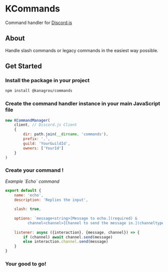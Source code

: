 # KCommands
Command handler for [Discord.js](https://discord.js.org/)


## About
Handle slash commands or legacy commands in the easiest way possible.

## Get Started

### Install the package in your project
```bash
npm install @kanagrou/commands
```

### Create the command handler instance in your main JavaScript file
```js
new KCommandManager(
	client, // Discord.js Client
	{
		dir: path.join(__dirname, 'commands'),
		prefix: '.',
		guild: 'YourGuildId',
		owners: ['YourId']
	}
)
```
### Create your command !
*Example \`Echo\` command*
```js
export default {
	name: 'echo',
	description: 'Replies the input',
	
	slash: true,
	
	options: `message<string>[Message to echo.](required) &
		  channel<channel>[Channel to send the message in.](channeltypes:0)`
	
	listener: async ({interaction}, {message, channel}) => {
		if (channel) await channel.send(message)
		else interaction.channel.send(message)
	}		  
}
```
### Your good to go!
